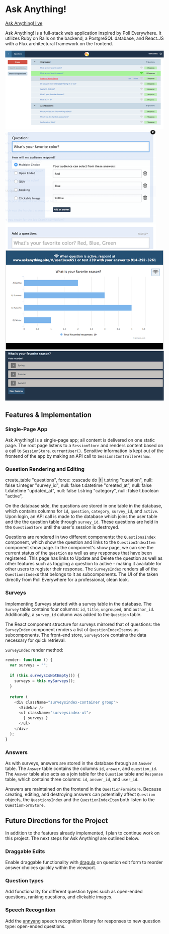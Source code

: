 # Ask Anything!

[Ask Anything! live][heroku]

[heroku]: https://ask--anything.herokuapp.com/

Ask Anything! is a full-stack web application inspired by Poll Everywhere.  It utilizes Ruby on Rails on the backend, a PostgreSQL database, and React.JS with a Flux architectural framework on the frontend.  


![Main Question](./app/assets/images/main_small.png)
![Form Question](./app/assets/images/form_small.png)
![Example Question](./app/assets/images/example_question_small.png)
![Response Question](./app/assets/images/response_small.png)

## Features & Implementation


### Single-Page App

Ask Anything! is a single-page app; all content is delivered on one static page.  The root page listens to a `SessionStore` and renders content based on a call to `SessionStore.currentUser()`.  Sensitive information is kept out of the frontend of the app by making an API call to `SessionsController#show`.


### Question Rendering and Editing


  create_table "questions", force: :cascade do |t|
    t.string   "question",                   null: false
    t.integer  "survey_id",                  null: false
    t.datetime "created_at",                 null: false
    t.datetime "updated_at",                 null: false
    t.string   "category",                   null: false
    t.boolean  "active",


  On the database side, the questions are stored in one table in the database, which contains columns for `id`, `question`, `category`, `survey_id`, and `active`.  Upon login, an API call is made to the database which joins the user table and the the question table through `survey_id`.  These questions are held in the `QuestionStore` until the user's session is destroyed.  

  Questions are rendered in two different components: the `QuestionsIndex` component, which show the question and links to the `QuestionIndexItem` component show page.  In the component's show page, we can see the current status of the `question` as well as any responses that have been registered.  This page has links to Update and Delete the question as well as other features such as toggling a question to active - making it available for other users to register their response.  The `SurveysIndex` renders all of the `QuestionsIndex`s that belongs to it as subcomponents.  The UI of the taken directly from Poll Everywhere for a professional, clean look.

### Surveys

Implementing Surveys started with a survey table in the database.  The `Survey` table contains four columns: `id`, `title`, `ungrouped`, and `author_id`.  Additionally, a `survey_id` column was added to the `Question` table.  

The React component structure for surveys mirrored that of questions: the `SurveyIndex` component renders a list of `QuestionIndexItems`s as subcomponents. The front-end store, `SurveyStore` contains the data necessary for quick retrieval.  

`SurveyIndex` render method:

```javascript
render: function () {
  var surveys = "";

  if (this.surveysIsNotEmpty()) {
    surveys = this.mySurveys();
  }

  return (
    <div className="surveysindex-container group">
      <SideNav />
      <ul className="surveysindex-ul">
        { surveys }
      </ul>
    </div>
  );
}
```

### Answers

As with surveys, answers are stored in the database through an `Answer` table.  The `Answer` table contains the columns `id`, `answer`, and `question_id`.  The `Answer` table also acts as a join table for the `Question` table and `Response` table, which contains three columns: `id`, `answer_id`, and `user_id`.  

Answers are maintained on the frontend in the `QuestionFormStore`.  Because creating, editing, and destroying answers can potentially affect `Question` objects, the `QuestionsIndex` and the `QuestionIndexItem` both listen to the `QuestionFormStore`.

## Future Directions for the Project

In addition to the features already implemented, I plan to continue work on this project.  The next steps for Ask Anything! are outlined below.

### Draggable Edits

Enable draggable functionality with [dragula](https://bevacqua.github.io/dragula/) on question edit form to reorder answer choices quickly within the viewport.

### Question types

Add functionality for different question types such as open-ended questions, ranking questions, and clickable images.

### Speech Recognition

Add the [annyang](https://www.talater.com/annyang/) speech recognition library for responses to new question type: open-ended questions.
